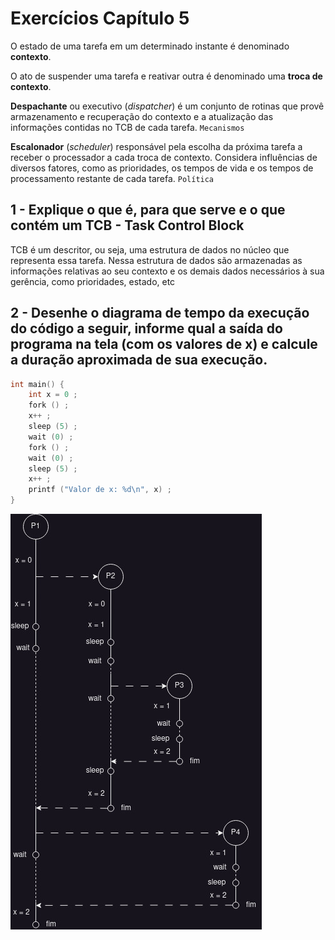 # Exercícios Capítulo 5 

O estado de uma tarefa em um determinado
instante é denominado **contexto**.

O ato de suspender uma tarefa e reativar outra é denominado uma **troca de contexto**.

**Despachante** ou executivo (*dispatcher*) é um conjunto de rotinas que provê armazenamento e recuperação do contexto e a atualização das informações contidas no TCB de cada tarefa. `Mecanismos`

**Escalonador** (*scheduler*) responsável pela escolha da próxima tarefa a receber o processador a cada troca de contexto. Considera influências de diversos fatores, como as prioridades, os tempos de vida e os tempos de processamento restante de cada tarefa. `Política`

## 1 - Explique o que é, para que serve e o que contém um TCB - Task Control Block

TCB é um descritor, ou seja, uma estrutura de dados no núcleo que representa essa tarefa. Nessa estrutura de dados são armazenadas as informações relativas ao seu contexto e os demais dados necessários à sua gerência, como prioridades, estado, etc

## 2 - Desenhe o diagrama de tempo da execução do código a seguir, informe qual a saída do programa na tela (com os valores de x) e calcule a duração aproximada de sua execução.

```c
int main() {
    int x = 0 ;
    fork () ;
    x++ ;
    sleep (5) ;
    wait (0) ;
    fork () ;
    wait (0) ;
    sleep (5) ;
    x++ ;
    printf ("Valor de x: %d\n", x) ;
}
```

![diagram](../img/ex2-cap5.jpg)
